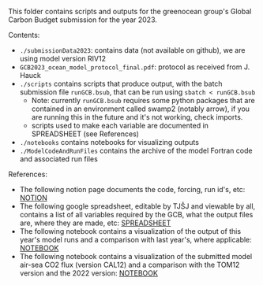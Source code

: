 This folder contains scripts and outputs for the greenocean group's Global Carbon Budget submission for the year 2023.

Contents:

- `./submissionData2023`: contains data (not available on github), we are using model version RIV12
- `GCB2023_ocean_model_protocol_final.pdf`: protocol as received from J. Hauck
- `./scripts` contains scripts that produce output, with the batch submission file `runGCB.bsub`, that can be run using `sbatch < runGCB.bsub` 
    - Note: currently `runGCB.bsub` requires some python packages that are contained in an environment called swamp2 (notably arrow), if you are running this in the future and it's not working, check imports.
    - scripts used to make each variable are documented in SPREADSHEET (see References)
- `./notebooks` contains notebooks for visualizing outputs
- `./ModelCodeAndRunFiles` contains the archive of the model Fortran code and associated run files 


References:
- The following notion page documents the code, forcing, run id's, etc: [NOTION](https://nettle-pajama-b85.notion.site/GCB-2023-run-specifications-and-monitor-setup-81add128b34a4d87a7630e03fc542ee3?pvs=4)
- The following google spreadsheet, editable by TJŠJ and viewable by all, contains a list of all variables required by the GCB, what the output files are, where they are made, etc: [SPREADSHEET](https://docs.google.com/spreadsheets/d/186mFWSIaPWu7X_RldiGPrPzIuqyNupUR7XwoCBkMaIk/edit?usp=sharing)
- The following notebook contains a visualization of the output of this year's model runs and a comparison with last year's, where applicable:
[NOTEBOOK](https://nbviewer.org/github/tjarnikova/GCB2023/blob/main/notebooks/visualiseAllGCBOutputs.ipynb)
- The following notebook contains a visualization of the submitted model air-sea CO2 flux (version CAL12) and a comparison with the TOM12 version and the 2022 version:
[NOTEBOOK](https://nbviewer.org/github/tjarnikova/GCB2023/blob/main/notebooks/visualiseModelFlux.ipynb)
